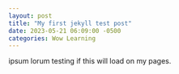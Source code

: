 ```yaml
---
layout: post
title: "My first jekyll test post"
date: 2023-05-21 06:09:00 -0500
categories: Wow Learning
---
```

ipsum lorum testing if this will load on my pages.